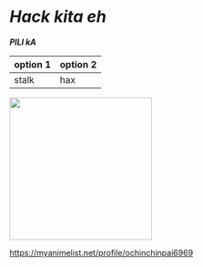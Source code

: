 # _Hack kita eh_



**_PILI kA_**


| option 1     | option 2      |
|------------|-------------|
| stalk  | hax |

<img src="https://i.imgflip.com/4js3cm.jpg" width="250"> 

https://myanimelist.net/profile/ochinchinpai6969

